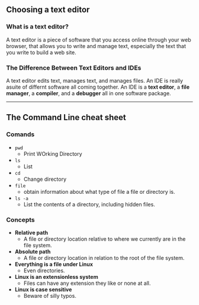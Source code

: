## Choosing a text editor

### What is a text editor?
A text editor is a piece of software that you access online through your web browser, that allows you to write and manage text, especially the text that you write to build a web site.

### The Difference Between Text Editors and IDEs
A text editor edits text, manages text, and manages files. An IDE is really asuite of differnt software all coming together. An IDE is a **text editor**, a **file manager**, a **compiler**, and a **debugger** all in one software package.

***

## The Command Line **cheat sheet**

### Comands
- `pwd`
  - Print WOrking Directory
- `ls`
  - List
- `cd`
  - Change directory
- `file`
  - obtain information about what type of file a file or directory is.
- `ls -a`
  - List the contents of a directory, including hidden files.

### Concepts
- **Relative path**
  - A file or directory location relative to where we currently are in the file system.
- **Absolute path**
  - A file or directory location in relation to the root of the file system.
- **Everything is a file under Linux**
  - Even directories.
- **Linux is an extensionless system**
  - Files can have any extension they like or none at all.
- **Linux is case sensitive**
  - Beware of silly typos.
